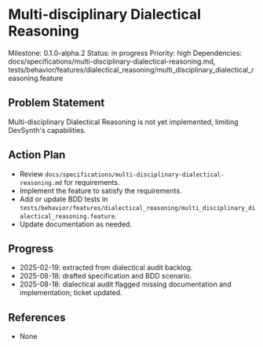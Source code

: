 # Multi-disciplinary Dialectical Reasoning
Milestone: 0.1.0-alpha.2
Status: in progress
Priority: high
Dependencies: docs/specifications/multi-disciplinary-dialectical-reasoning.md, tests/behavior/features/dialectical_reasoning/multi_disciplinary_dialectical_reasoning.feature

## Problem Statement
Multi-disciplinary Dialectical Reasoning is not yet implemented, limiting DevSynth's capabilities.


## Action Plan
- Review `docs/specifications/multi-disciplinary-dialectical-reasoning.md` for requirements.
- Implement the feature to satisfy the requirements.
- Add or update BDD tests in `tests/behavior/features/dialectical_reasoning/multi_disciplinary_dialectical_reasoning.feature`.
- Update documentation as needed.

## Progress
- 2025-02-19: extracted from dialectical audit backlog.
- 2025-08-18: drafted specification and BDD scenario.
- 2025-08-18: dialectical audit flagged missing documentation and implementation; ticket updated.

## References
- None
